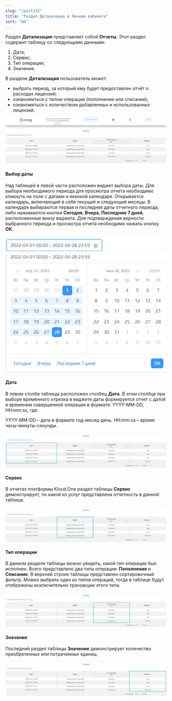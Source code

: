 ```yaml
---
slug: "/post132"
title: "Раздел Детализация в Личном кабинете"
sort: "04"
---
```


 Раздел **Детализация** представляет собой **Отчеты**. Этот раздел содержит таблицу со следующими данными:  
1. Дата;  
2. Сервис;  
3. Тип операции;  
4. Значение.  

В разделе **Детализация** пользователь может:  
- выбрать период, за который ему будет предоставлен отчёт о расходах лицензий;  
- ознакомиться с типом операции (пополнение или списание);
- ознакомиться с количеством добавленных и использованных лицензий.

![Картинка](./images_shop/reports_details.png "Виджет выбора отчетного периода")

#### Выбор даты

Над таблицей в левой части расположен виджет выбора даты. Для выбора необходимого периода для просмотра отчета необходимо кликнуть на поле с датами и иконкой календаря. Открывается календарь, включающий в себя текущий и следующий месяцы. В календаре выбираются первая и последняя даты отчетного периода, либо нажимаются кнопки **Сегодня**, **Вчера**, **Последние 7 дней**, расположенные внизу виджета. Для подтверждения верности выбранного периода и просмотра отчета необходимо нажать кнопку **ОК**.

![Картинка](./images_shop/reports_calendar_shop.png "Виджет выбора отчетного периода")

#### Дата

В левом столбе таблицы расположен столбец **Дата**. В этом столбце при выборе временного отрезка в виджете даты формируется отчет с датой и временем совершенной операции в формате: 
YYYY-MM-DD, HH:mm:ss, где:

YYYY-MM-DD – дата в формате год-месяц-день.
HH:mm:ss – время: часы-минуты-секунды.

![Картинка](./images_shop/reports_data.png "Дата в отчетном периоде")

#### Сервис

В отчетах платформы Kloud.One раздел таблицы **Сервис** демонстрирует, по какой из услуг представлена отчетность в данной таблице.

![Картинка](./images_shop/reports_service_shop.png "Сервис в отчетной таблице")

#### Тип операции

В данном разделе таблицы можно увидеть, какой тип операции был исполнен. Всего представлено два типа операции: **Пополнение** и **Списание**. В верхней строке таблицы представлен сортировочный фильтр. Можно выбрать один из типов операций, тогда в таблице будут отображены исключительно транзакции этого типа.

![Картинка](./images_shop/reports_operation_shop.png "Тип операции в отчетной таблице")

#### Значение

Последний раздел таблицы **Значение** демонстрирует количество приобретенных или потраченных единиц.

![Картинка](./images_shop/reports_unit_time.png "Значение в отчетной таблице")

